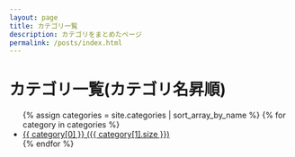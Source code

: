 ```yaml
---
layout: page
title: カテゴリ一覧
description: カテゴリをまとめたページ
permalink: /posts/index.html
---
```


<h1>
	<i class="fas fa-fw fa-folder"></i>カテゴリ一覧(カテゴリ名昇順)
</h1>

<ul class="fa-ul">
	{% assign categories = site.categories | sort_array_by_name %}
	{% for category in categories %}
		<li>
			<span class="fa-li"><i class="fas fa-fw fa-folder"></i></span>
			<a href="{{ '/posts/' | append: category[0] | downcase | relative_url }}">
				{{ category[0] }} ({{ category[1].size }})
			</a>
		</li>
	{% endfor %}
</ul>
